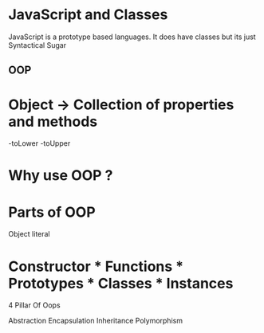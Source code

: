 # JavaScript and Classes

JavaScript is a prototype based languages. It does have classes but its just Syntactical Sugar

## OOP

# Object -> Collection of properties and methods
-toLower
-toUpper

# Why use OOP ? 
# Parts of OOP
Object literal 

# Constructor * Functions * Prototypes * Classes * Instances

4 Pillar Of Oops

Abstraction
Encapsulation
Inheritance
Polymorphism
